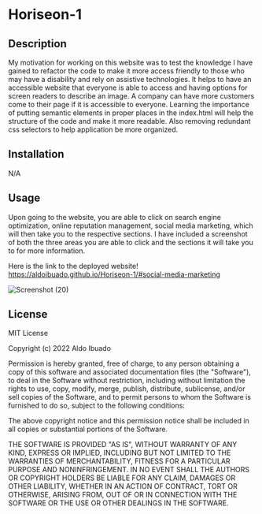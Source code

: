 # Horiseon-1

## Description

My motivation for working on this website was to test the knowledge I have gained to refactor the code to make it more access friendly to those who may have a disability and rely on assistive technologies. It helps to have an accessible website that everyone is able to access and having options for screen readers to describe an image. A company can have more customers come to their page if it is accessible to everyone. Learning the importance of putting semantic elements in proper places in the index.html will help the structure of the code and make it more readable. Also removing redundant css selectors to help application be more organized.

## Installation

N/A

## Usage

Upon going to the website, you are able to click on search engine optimization, online reputation management, social media marketing, which will then take you to the respective sections. I have included a screenshot of both the three areas you are able to click and the sections it will take you to for more information.

Here is the link to the deployed website!
https://aldoibuado.github.io/Horiseon-1/#social-media-marketing

![Screenshot (20)](https://user-images.githubusercontent.com/109316738/199802875-7e43efec-95c9-458c-a283-9f2bd5832358.png)

## License

MIT License

Copyright (c) 2022 Aldo Ibuado

Permission is hereby granted, free of charge, to any person obtaining a copy
of this software and associated documentation files (the "Software"), to deal
in the Software without restriction, including without limitation the rights
to use, copy, modify, merge, publish, distribute, sublicense, and/or sell
copies of the Software, and to permit persons to whom the Software is
furnished to do so, subject to the following conditions:

The above copyright notice and this permission notice shall be included in all
copies or substantial portions of the Software.

THE SOFTWARE IS PROVIDED "AS IS", WITHOUT WARRANTY OF ANY KIND, EXPRESS OR
IMPLIED, INCLUDING BUT NOT LIMITED TO THE WARRANTIES OF MERCHANTABILITY,
FITNESS FOR A PARTICULAR PURPOSE AND NONINFRINGEMENT. IN NO EVENT SHALL THE
AUTHORS OR COPYRIGHT HOLDERS BE LIABLE FOR ANY CLAIM, DAMAGES OR OTHER
LIABILITY, WHETHER IN AN ACTION OF CONTRACT, TORT OR OTHERWISE, ARISING FROM,
OUT OF OR IN CONNECTION WITH THE SOFTWARE OR THE USE OR OTHER DEALINGS IN THE
SOFTWARE.
